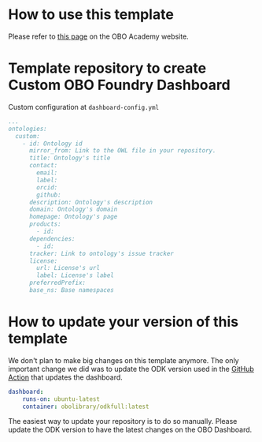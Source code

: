# How to use this template

Please refer to [this page](https://oboacademy.github.io/obook/howto/deploy-custom-obo-dashboard/) on the OBO Academy website.

# Template repository to create Custom OBO Foundry Dashboard

Custom configuration at `dashboard-config.yml`

```yaml
...
ontologies:
  custom:
    - id: Ontology id
      mirror_from: Link to the OWL file in your repository.
      title: Ontology's title
      contact: 
        email: 
        label: 
        orcid: 
        github: 
      description: Ontology's description
      domain: Ontology's domain
      homepage: Ontology's page
      products:
        - id: 
      dependencies:
        - id: 
      tracker: Link to ontology's issue tracker
      license:
        url: License's url
        label: License's label
      preferredPrefix:
      base_ns: Base namespaces
```

# How to update your version of this template

We don't plan to make big changes on this template anymore. The only important change we did was to update the ODK version used in the [GitHub Action](https://github.com/OBOFoundry/dashboard-template/blob/ddde5f42bb2638ed3b07e781923a2a7e3285cc31/.github/workflows/dashboard.yaml#L13-L15
) that updates the dashboard.

```yaml
dashboard:
    runs-on: ubuntu-latest
    container: obolibrary/odkfull:latest
```

The easiest way to update your repository is to do so manually. Please update the ODK version to have the latest changes on the OBO Dashboard.